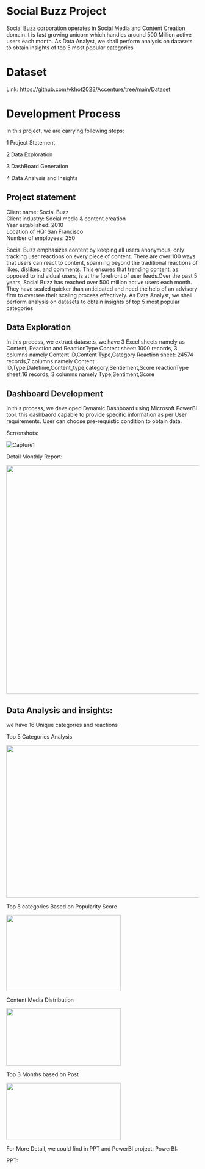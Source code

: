 # Social Buzz Project

Social Buzz corporation operates in Social Media and Content Creation domain.it is fast growing unicorn which handles around 500 Million active users each month.
As Data Analyst, we shall perform analysis on datasets to obtain insights of top 5 most popular categories

# Dataset
Link: https://github.com/vkhot2023/Accenture/tree/main/Dataset

# Development Process
In this project, we are carrying following steps:

1 Project Statement

2 Data Exploration

3 DashBoard Generation

4 Data Analysis and Insights

## Project statement

Client name: Social Buzz  
Client industry: Social media & content creation  
Year established: 2010  
Location of HQ: San Francisco  
Number of employees: 250

Social Buzz emphasizes content by keeping all users anonymous, only tracking user reactions on every piece of content. There are over 100 ways that users can react to content, spanning beyond the traditional reactions of likes, dislikes, and comments.  This ensures that trending content, as opposed to individual users, is at the forefront of user feeds.Over the past 5 years, Social Buzz has reached over 500 million active users each month. They have scaled quicker than anticipated and need the help of an advisory firm to oversee their scaling process effectively. As Data Analyst, we shall perform analysis on datasets to obtain insights of top 5 most popular categories

## Data Exploration

In this process, we extract datasets, we have 3 Excel sheets namely as Content, Reaction and ReactionType
Content sheet: 1000 records, 3 columns namely Content ID,Content Type,Category
Reaction sheet: 24574 records,7 columns namely Content ID,Type,Datetime,Content_type,category,Sentiement,Score
reactionType sheet:16 records, 3 columns namely Type,Sentiment,Score

## Dashboard Development

In this process, we developed Dynamic Dashboard using Microsoft PowerBI tool. this dashbaord capable to provide specific information as per User requirements. User can choose pre-requistic condition to obtain data. 

Scrrenshots:

![Capture1](https://user-images.githubusercontent.com/115641570/223407676-04855f70-d26c-43cc-a583-d9381ab7adf7.PNG)

Detail Monthly Report:

<img src="https://user-images.githubusercontent.com/115641570/223407797-bfb85d92-9f2b-4bce-81e1-0ee4480a8efe.PNG" height="600" width="1200" />
	  

## Data Analysis and insights:
	
we have 16 Unique categories and reactions

Top 5 Categories Analysis

<img src="https://user-images.githubusercontent.com/115641570/223424672-2318b583-59ac-49a3-93c4-472e85b9db9e.png" height="400" width="800" />

Top 5 categories Based on Popularity Score 

<img src="https://user-images.githubusercontent.com/115641570/223439624-5d439fdd-5734-4f5c-803f-baa838220574.png" height="200" width="300" />

Content Media Distribution
 
<img src="https://user-images.githubusercontent.com/115641570/223440656-2c1247d7-d5e3-45f3-942f-b2343d8e0198.png" height="150" width="300" />

Top 3 Months based on Post
  
<img src="https://user-images.githubusercontent.com/115641570/223440863-84b487d3-0ee0-49a0-a68f-d4e8d0d7ed28.png" height="150" width="300" />
  
For More Detail, we could find in PPT and PowerBI project:
PowerBI:

PPT:





